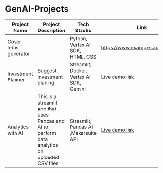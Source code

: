 # GenAI-Projects

| Project Name | Project Description | Tech Stacks | Link |
|---|---|---|---|
| Cover letter generator  |  | Python, Vertex AI SDK, HTML, CSS | https://www.example.com/project1 |
| Investment Planner | Suggest investment planing  | Streamlit, Docker, Vertex AI SDK, Gemini | [Live demo link](https://youtu.be/OPDg4K8Ft9E?si=QiKrNPZ0ORhfVdSB) |
| Analytics with AI  | This is a streamlit app that uses Pandas and AI to perform data analytics on uploaded CSV files | Streamlit, Pandas AI ,Makersuite API | [Live demo link](pandas-ai-website.streamlit.app/)  |
